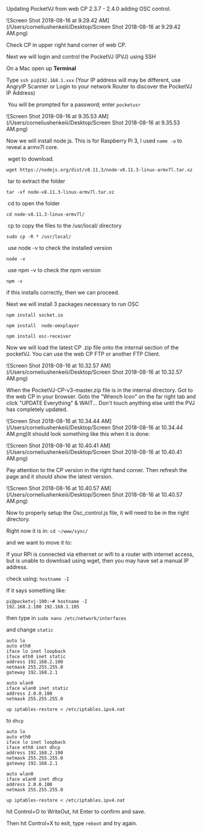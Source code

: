 Updating PocketVJ from web CP 2.3.7 - 2.4.0 adding OSC control.

![Screen Shot 2018-08-16 at 9.29.42 AM](/Users/corneliushenkeiii/Desktop/Screen Shot 2018-08-16 at 9.29.42 AM.png)

Check CP in upper right hand corner of web CP.

Next we will login and control the PocketVJ (PVJ) using SSH

On a Mac open up **Terminal**

Type `ssh pi@192.168.1.xxx`   (Your IP address will may be different, use AngryIP Scanner or Login to your network Router to discover the PocketVJ IP Address)

​	You will be prompted for a password; enter `pocketusr`

![Screen Shot 2018-08-16 at 9.35.53 AM](/Users/corneliushenkeiii/Desktop/Screen Shot 2018-08-16 at 9.35.53 AM.png)

Now we will install node js. This is for Raspberry Pi 3, I used `name -a` to reveal a armv7l core.

​	wget to download.

`wget https://nodejs.org/dist/v8.11.3/node-v8.11.3-linux-armv7l.tar.xz `

​	tar to extract the folder

`tar -xf node-v8.11.3-linux-armv7l.tar.xz `

​	cd to open the folder

`cd node-v8.11.3-linux-armv7l/ `

​	cp to copy the files to the /usr/local/   directory

`sudo cp -R * /usr/local/ `

​	use node -v to check the installed version

`node -v `

​	use npm -v to check the npm version

`npm -v `



if this installs correctly, then we can proceed.

Next we will install 3 packages necessary to run OSC

`npm install socket.io`

`npm install  node-omxplayer`

`npm install osc-receiver`



Now we will load the latest CP .zip file onto the internal section of the pocketVJ. You can use the web CP FTP or another FTP Client.

![Screen Shot 2018-08-16 at 10.32.57 AM](/Users/corneliushenkeiii/Desktop/Screen Shot 2018-08-16 at 10.32.57 AM.png)

When the PocketVJ-CP-v3-master.zip file is in the internal directory.  Got to the web CP in your browser. Goto the "Wrench Icon" on the far right tab and click "UPDATE Everything"  & WAIT...  Don't touch anything else until the PVJ has completely updated.

![Screen Shot 2018-08-16 at 10.34.44 AM](/Users/corneliushenkeiii/Desktop/Screen Shot 2018-08-16 at 10.34.44 AM.png)It should look something like this when it is done:

![Screen Shot 2018-08-16 at 10.40.41 AM](/Users/corneliushenkeiii/Desktop/Screen Shot 2018-08-16 at 10.40.41 AM.png)

Pay attention to the CP version in the right hand corner.  Then refresh the page and it should show the latest version.

![Screen Shot 2018-08-16 at 10.40.57 AM](/Users/corneliushenkeiii/Desktop/Screen Shot 2018-08-16 at 10.40.57 AM.png)

Now to properly setup the Osc_control.js file, it will need to be in the right directory.

Right now it is in: `cd ~/www/sync/ `

and we want to move it to: 









If your RPi is connected via ethernet or wifi to a router with internet access, but is unable to download using wget, then you may have set a manual IP address.  

check using: `hostname -I`

If it says something like:

```
pi@pocketvj-100:~# hostname -I
192.168.2.100 192.168.1.105
```

then type in `sudo nano /etc/network/interfaces`

and change `static`

```
auto lo
auto eth0
iface lo inet loopback
iface eth0 inet static
address 192.168.2.100
netmask 255.255.255.0
gateway 192.168.2.1

auto wlan0
iface wlan0 inet static
address 2.0.0.100
netmask 255.255.255.0

up iptables-restore < /etc/iptables.ipv4.nat
```

to `dhcp`

```
auto lo
auto eth0
iface lo inet loopback
iface eth0 inet dhcp
address 192.168.2.100
netmask 255.255.255.0
gateway 192.168.2.1

auto wlan0
iface wlan0 inet dhcp
address 2.0.0.100
netmask 255.255.255.0

up iptables-restore < /etc/iptables.ipv4.nat
```

hit Control+O to WriteOut, hit Enter to confirm and save.

Then hit Control+X to exit, type `reboot` and try again.

